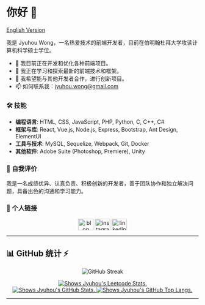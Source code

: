 # 你好 👋
[English Version](README.md)

我是 Jyuhou Wong，一名热爱技术的前端开发者，目前在伯明翰杜拜大学攻读计算机科学硕士学位。

- 🔭 我目前正在开发和优化各种前端项目。
- 🌱 我正在学习和探索最新的前端技术和框架。
- 👯 我希望能与其他开发者合作，进行创新项目。
- 📫 如何联系我：[jyuhou.wong@gmail.com](mailto:jyuhou.wong@gmail.com)

### 🛠️ 技能

- **编程语言**: HTML, CSS, JavaScript, PHP, Python, C, C++, C#
- **框架与库**: React, Vue.js, Node.js, Express, Bootstrap, Ant Design, ElementUI
- **工具与技术**: MySQL, Sequelize, Webpack, Git, Docker
- **其他软件**: Adobe Suite (Photoshop, Premiere), Unity

### 🌟 自我评价

我是一名成绩优异、认真负责、积极创新的开发者，善于团队协作和独立解决问题，具备出色的沟通和学习能力。

### 🔗 个人链接

<div align="center">
    <a href="https://blog.hyh.ltd" style="text-decoration: none;">
        <img align="center" src="https://raw.githubusercontent.com/rahuldkjain/github-profile-readme-generator/master/src/images/icons/Social/blogger.svg" alt="blog" height="30" width="40" />
    </a>
    <a href="https://instagram.com/jyuhou.wong" style="text-decoration: none;">
        <img align="center" src="https://raw.githubusercontent.com/rahuldkjain/github-profile-readme-generator/master/src/images/icons/Social/instagram.svg" alt="instagram account" height="30" width="40" />
    </a>
    <a href="https://linkedin.com/in/jyuhou-wong" style="text-decoration: none;">
        <img align="center" src="https://raw.githubusercontent.com/rahuldkjain/github-profile-readme-generator/master/src/images/icons/Social/linked-in-alt.svg" alt="linkedin account" height="30" width="40" />
    </a>
</div>

---

## 📊 GitHub 统计 ⚡

<div align="center">

![GitHub Streak](https://streak-stats.demolab.com?user=jyuhou-wong&theme=default&hide_border=true)

<!-- LeetCode Stats Card -->
<a href="https://leetcode.com/jyuhou-wong">
<img alt="Shows Jyuhou's Leetcode Stats." src="https://leetcard.jacoblin.cool/jyuhou-wong">
</a>

</div>

<div align="center">
	<a href="#">
	<img alt="Shows Jyuhou's GitHub Stats." src="https://github-readme-stats.vercel.app/api?username=jyuhou-wong&theme=default&layout=compact&line_height=20&hide_border=true">
	</a>
	<a href="#">
	<img alt="Shows Jyuhou's GitHub Top Langs." src="https://github-readme-stats.vercel.app/api/top-langs/?username=jyuhou-wong&theme=default&layout=compact&hide_border=true&hide=jupyter%20notebook">
	</a>
</div>

---
